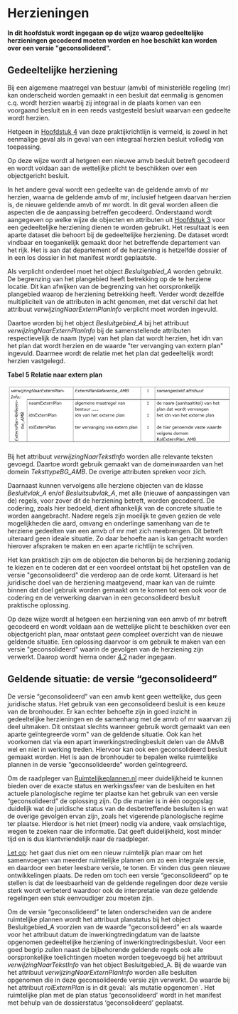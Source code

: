 # Herzieningen

**In dit hoofdstuk wordt ingegaan op de wijze waarop gedeeltelijke herzieningen
gecodeerd moeten worden en hoe beschikt kan worden over een versie
"geconsolideerd".**

## Gedeeltelijke herziening

Bij een algemene maatregel van bestuur (amvb) of ministeriële regeling (mr) kan
onderscheid worden gemaakt in een besluit dat eenmalig is genomen c.q. wordt
herzien waarbij zij integraal in de plaats komen van een voorgaand besluit en in
een reeds vastgesteld besluit waarvan een gedeelte wordt herzien.

Hetgeen in [Hoofdstuk 4](#H04) van deze praktijkrichtlijn is vermeld, is zowel in het
eenmalige geval als in geval van een integraal herzien besluit volledig van
toepassing.

Op deze wijze wordt al hetgeen een nieuwe amvb besluit betreft gecodeerd en
wordt voldaan aan de wettelijke plicht te beschikken over een objectgericht
besluit.

In het andere geval wordt een gedeelte van de geldende amvb of mr herzien,
waarna de geldende amvb of mr, inclusief hetgeen daarvan herzien is, de nieuwe
geldende amvb of mr wordt. In dit geval worden alleen die aspecten die de
aanpassing betreffen gecodeerd. Onderstaand wordt aangegeven op welke wijze de
objecten en attributen uit [Hoofdstuk 3](#H03) voor een gedeeltelijke herziening dienen
te worden gebruikt. Het resultaat is een aparte dataset die behoort bij de
gedeeltelijke herziening. De dataset wordt vindbaar en toegankelijk gemaakt door
het betreffende departement van het rijk. Het is aan dat departement of de
herziening is hetzelfde dossier of in een los dossier in het manifest wordt
geplaatste.

Als verplicht onderdeel moet het object *Besluitgebied_A* worden gebruikt. De
begrenzing van het plangebied heeft betrekking op de te herziene locatie. Dit
kan afwijken van de begrenzing van het oorspronkelijk plangebied waarop de
herziening betrekking heeft. Verder wordt dezelfde multipliciteit van de
attributen in acht genomen, met dat verschil dat het attribuut
*verwijzingNaarExternPlanInfo* verplicht moet worden ingevuld.

Daartoe worden bij het object *Besluitgebied_A* bij het attribuut
*verwijzingNaarExternPlanInfo* bij de samenstellende attributen respectievelijk
de naam (type) van het plan dat wordt herzien, het idn van het plan dat wordt
herzien en de waarde "ter vervanging van extern plan" ingevuld. Daarmee wordt de
relatie met het plan dat gedeeltelijk wordt herzien vastgelegd.

**Tabel 5 Relatie naar extern plan**

![](media/90aaf91bc643371054a910a887b4198e.png)


Bij het attribuut *verwijzingNaarTekstInfo* worden alle relevante teksten
gevoegd. Daartoe wordt gebruik gemaakt van de domeinwaarden van het domein
*TeksttypeBG_AMB*. De overige attributen spreken voor zich.

Daarnaast kunnen vervolgens alle herziene objecten van de klasse *Besluitvlak_A*
en/of *Besluitsubvlak_A*, met alle (nieuwe of aanpassingen van de) regels, voor
zover dit de herziening betreft, worden gecodeerd. De codering, zoals hier
bedoeld, dient afhankelijk van de concrete situatie te worden aangebracht.
Nadere regels zijn moeilijk te geven gezien de vele mogelijkheden die aard,
omvang en onderlinge samenhang van de te herziene gedeelten van een amvb of mr
met zich meebrengen. Dit betreft uiteraard geen ideale situatie. Zo daar
behoefte aan is kan getracht worden hierover afspraken te maken en een aparte
richtlijn te schrijven.

Het kan praktisch zijn om de objecten die behoren bij de herziening zodanig te
kiezen en te coderen dat er een voordeel ontstaat bij het opstellen van de
versie "geconsolideerd" die verderop aan de orde komt. Uiteraard is het
juridische doel van de herziening maatgevend, maar kan van de ruimte binnen dat
doel gebruik worden gemaakt om te komen tot een ook voor de codering en de
verwerking daarvan in een geconsolideerd besluit praktische oplossing.

Op deze wijze wordt al hetgeen een herziening van een amvb of mr betreft
gecodeerd en wordt voldaan aan de wettelijke plicht te beschikken over een
objectgericht plan, maar ontstaat *geen* compleet overzicht van de nieuwe
geldende situatie. Een oplossing daarvoor is om gebruik te maken van een versie
"geconsolideerd" waarin de gevolgen van de herziening zijn verwerkt. Daarop
wordt hierna onder [4.2](#geldende-situatie-de-versie-geconsolideerd) nader ingegaan.

## Geldende situatie: de versie “geconsolideerd”

De versie “geconsolideerd” van een amvb kent geen wettelijke, dus geen
juridische status. Het gebruik van een geconsolideerd besluit is een keuze van
de bronhouder. Er kan echter behoefte zijn in goed inzicht in gedeeltelijke
herzieningen en de samenhang met de amvb of mr waarvan zij deel uitmaken. Dit
ontstaat slechts wanneer gebruik wordt gemaakt van een aparte geïntegreerde
vorm" van de geldende situatie. Ook kan het voorkomen dat via een apart
inwerkingstredingbesluit delen van de AMvB wel en niet in werking treden.
Hiervoor kan ook een geconsolideerd besluit gemaakt worden. Het is aan de
bronhouder te bepalen welke ruimtelijke plannen in de versie “geconsolideerde”
worden geïntegreerd.

Om de raadpleger van <a href='https://www.ruimtelijkeplannen.nl/' target='_blank'>Ruimtelijkeplannen.nl</a> meer duidelijkheid te kunnen bieden
over de exacte status en werkingssfeer van de besluiten en het actuele
planologische regime ter plaatse kan het gebruik van een versie “geconsolideerd”
de oplossing zijn. Op die manier is in één oogopslag duidelijk wat de juridische
status van de desbetreffende besluiten is en wat de overige gevolgen ervan zijn,
zoals het vigerende planologische regime ter plaatse. Hierdoor is het niet
(meer) nodig via andere, vaak omslachtige, wegen te zoeken naar die informatie.
Dat geeft duidelijkheid, kost minder tijd en is dus klantvriendelijk naar de
raadpleger.

<u>Let op</u>: het gaat dus niet om een nieuw ruimtelijk plan maar om het samenvoegen
van meerder ruimtelijke plannen om zo een integrale versie, en daardoor een
beter leesbare versie, te tonen. Er vinden dus geen nieuwe ontwikkelingen
plaats. De reden om toch een versie “geconsolideerd” op te stellen is dat de
leesbaarheid van de geldende regelingen door deze versie sterk wordt verbeterd
waardoor ook de interpretatie van deze geldende regelingen een stuk eenvoudiger
zou moeten zijn.

Om de versie “geconsolideerd” te laten onderscheiden van de andere ruimtelijke
plannen wordt het attribuut planstatus bij het object Besluitgebied_A voorzien
van de waarde "geconsolideerd" en als waarde voor het attribuut datum de
inwerkingtredingdatum van de laatste opgenomen gedeeltelijke herziening of
inwerkingtredingsbesluit. Voor een goed begrip zullen naast de bijbehorende
geldende regels ook alle oorspronkelijke toelichtingen moeten worden toegevoegd
bij het attribuut *verwijzingNaarTekstInfo* van het object Besluitgebied_A. Bij
de waarde van het attribuut *verwijzingNaarExternPlanInfo* worden alle besluiten
opgenomen die in deze geconsolideerde versie zijn verwerkt. De waarde bij het
attribuut *rolExternPlan* is in dit geval: ´als mutatie opgenomen´. Het
ruimtelijke plan met de plan status ‘geconsolideerd’ wordt in het manifest met
behulp van de dossierstatus ‘geconsolideerd’ geplaatst.

